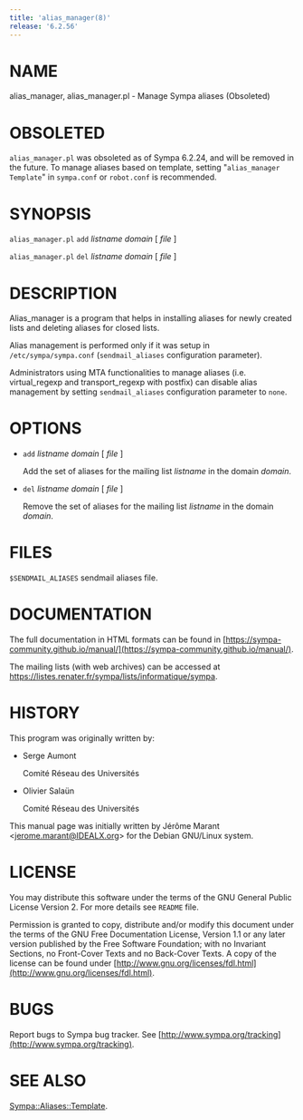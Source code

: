 ```yaml
---
title: 'alias_manager(8)'
release: '6.2.56'
---
```


# NAME

alias\_manager, alias\_manager.pl - Manage Sympa aliases (Obsoleted)

# OBSOLETED

`alias_manager.pl` was obsoleted as of Sympa 6.2.24, and will be removed
in the future.
To manage aliases based on template, setting "`alias_manager Template`" in
`sympa.conf` or `robot.conf` is recommended.

# SYNOPSIS

`alias_manager.pl` `add` _listname_ _domain_ \[ _file_ \]

`alias_manager.pl` `del` _listname_ _domain_ \[ _file_ \]

# DESCRIPTION

Alias\_manager is a program that helps in installing aliases for newly
created lists and deleting aliases for closed lists. 

Alias management is performed only if it was setup in `/etc/sympa/sympa.conf`
(`sendmail_aliases` configuration parameter).

Administrators using MTA functionalities to manage aliases (i.e.
virtual\_regexp and transport\_regexp with postfix) can disable alias
management by setting
`sendmail_aliases` configuration parameter to `none`.

# OPTIONS

- `add` _listname_ _domain_ \[ _file_ \]

    Add the set of aliases for the mailing list _listname_ in the
    domain _domain_.

- `del` _listname_ _domain_ \[ _file_ \]

    Remove the set of aliases for the mailing list _listname_ in the
    domain _domain_.

# FILES

`$SENDMAIL_ALIASES` sendmail aliases file.

# DOCUMENTATION

The full documentation in HTML formats can be
found in [https://sympa-community.github.io/manual/](https://sympa-community.github.io/manual/). 

The mailing lists (with web archives) can be accessed at
https://listes.renater.fr/sympa/lists/informatique/sympa.

# HISTORY

This program was originally written by:

- Serge Aumont

    Comité Réseau des Universités

- Olivier Salaün

    Comité Réseau des Universités

This manual page was initially written by
Jérôme Marant &lt;jerome.marant@IDEALX.org>
for the Debian GNU/Linux system.

# LICENSE

You may distribute this software under the terms of the GNU General
Public License Version 2.  For more details see `README` file.

Permission is granted to copy, distribute and/or modify this document
under the terms of the GNU Free Documentation License, Version 1.1 or
any later version published by the Free Software Foundation; with no
Invariant Sections, no Front-Cover Texts and no Back-Cover Texts.  A
copy of the license can be found under
[http://www.gnu.org/licenses/fdl.html](http://www.gnu.org/licenses/fdl.html).

# BUGS

Report bugs to Sympa bug tracker.
See [http://www.sympa.org/tracking](http://www.sympa.org/tracking).

# SEE ALSO

[Sympa::Aliases::Template](./Sympa-Aliases-Template.3.md).
